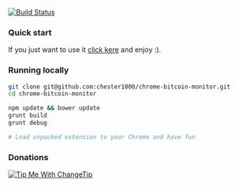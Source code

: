 [![Build Status](https://travis-ci.org/chester1000/chrome-bitcoin-monitor.svg)](https://travis-ci.org/chester1000/chrome-bitcoin-monitor)

### Quick start
If you just want to use it [click kere](https://chrome.google.com/webstore/detail/btc-address-monitor/cneciocfhifeoejglgkjmnjcpgdgioji) and enjoy :).

### Running locally

```bash
git clone git@github.com:chester1000/chrome-bitcoin-monitor.git
cd chrome-bitcoin-monitor

npm update && bower update
grunt build
grunt debug

# Load unpacked extension to your Chrome and have fun
```

### Donations
[![Tip Me With ChangeTip](https://cdn.changetip.com/img/logos/tipme_share.png?1)](http://meeDamian.tip.me)